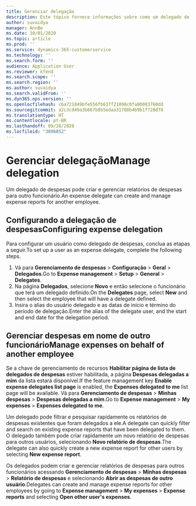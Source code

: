 ```yaml
---
title: Gerenciar delegação
description: Este tópico fornece informações sobre como um delegado de despesas pode criar e gerenciar relatórios de despesas para outro funcionário.
author: suvaidya
manager: AnnBe
ms.date: 10/01/2020
ms.topic: article
ms.prod: ''
ms.service: dynamics-365-customerservice
ms.technology: ''
ms.search.form: ''
audience: Application User
ms.reviewer: kfend
ms.search.scope: ''
ms.search.region: ''
ms.author: suvaidya
ms.search.validFrom: ''
ms.dyn365.ops.version: ''
ms.openlocfilehash: c6a721849bfe556fb637f21898c0fa00083760dd
ms.sourcegitcommit: a2c3cd49a3b667b8b5edaa31788b4b9b1f728d78
ms.translationtype: HT
ms.contentlocale: pt-BR
ms.lasthandoff: 09/28/2020
ms.locfileid: "3896852"
---
```

# <a name="manage-delegation"></a><span data-ttu-id="2aac4-103">Gerenciar delegação</span><span class="sxs-lookup"><span data-stu-id="2aac4-103">Manage delegation</span></span>
<span data-ttu-id="2aac4-104">Um delegado de despesas pode criar e gerenciar relatórios de despesas para outro funcionário.</span><span class="sxs-lookup"><span data-stu-id="2aac4-104">An expense delegate can create and manage expense reports for another employee.</span></span>

## <a name="configuring-expense-delegation"></a><span data-ttu-id="2aac4-105">Configurando a delegação de despesas</span><span class="sxs-lookup"><span data-stu-id="2aac4-105">Configuring expense delegation</span></span>

<span data-ttu-id="2aac4-106">Para configurar um usuário como delegado de despesas, conclua as etapas a seguir.</span><span class="sxs-lookup"><span data-stu-id="2aac4-106">To set up a user as an expense delegate, complete the following steps.</span></span> 
1. <span data-ttu-id="2aac4-107">Vá para **Gerenciamento de despesas** > **Configuração** > **Geral** > **Delegados**.</span><span class="sxs-lookup"><span data-stu-id="2aac4-107">Go to **Expense management** > **Setup** > **General** > **Delegates**.</span></span> 
2. <span data-ttu-id="2aac4-108">Na página **Delegados**, selecione **Novo** e então selecione o funcionário que terá um delegado definido.</span><span class="sxs-lookup"><span data-stu-id="2aac4-108">On the **Delegates** page, select **New** and then select the employee that will have a delegate defined.</span></span> 
3. <span data-ttu-id="2aac4-109">Insira o alias do usuário delegado e as datas de início e término do período de delegação.</span><span class="sxs-lookup"><span data-stu-id="2aac4-109">Enter the alias of the delegate user, and the start and end date for the delegation period.</span></span>

## <a name="manage-expenses-on-behalf-of-another-employee"></a><span data-ttu-id="2aac4-110">Gerenciar despesas em nome de outro funcionário</span><span class="sxs-lookup"><span data-stu-id="2aac4-110">Manage expenses on behalf of another employee</span></span>

<span data-ttu-id="2aac4-111">Se a chave de gerenciamento de recursos **Habilitar página de lista de delegados de despesas** estiver habilitada, a página **Despesas delegadas a mim** da lista estará disponível.</span><span class="sxs-lookup"><span data-stu-id="2aac4-111">If the feature management key **Enable expense delegates list page** is enabled, the **Expenses delegated to me** list page will be available.</span></span> <span data-ttu-id="2aac4-112">Vá para **Gerenciamento de despesas** > **Minhas despesas** > **Despesas delegadas a mim**.</span><span class="sxs-lookup"><span data-stu-id="2aac4-112">Go to **Expense management** > **My expenses** > **Expenses delegated to me**.</span></span>

<span data-ttu-id="2aac4-113">Um delegado pode filtrar e pesquisar rapidamente os relatórios de despesas existentes que foram delegados a ele.</span><span class="sxs-lookup"><span data-stu-id="2aac4-113">A delegate can quickly filter and search on existing expense reports that have been delegated to them.</span></span> <span data-ttu-id="2aac4-114">O delegado também pode criar rapidamente um novo relatório de despesas para outros usuários, selecionando **Novo relatório de despesas**.</span><span class="sxs-lookup"><span data-stu-id="2aac4-114">The delegate can also quickly create a new expense report for other users by selecting **New expense report**.</span></span>

<span data-ttu-id="2aac4-115">Os delegados podem criar e gerenciar relatórios de despesas para outros funcionários acessando **Gerenciamento de despesas** > **Minhas despesas** > **Relatório de despesas** e selecionando **Abrir as despesas de outro usuário**.</span><span class="sxs-lookup"><span data-stu-id="2aac4-115">Delegates can create and manage expense reports for other employees by going to **Expense management** > **My expenses** > **Expense reports** and selecting **Open other user's expenses**.</span></span>
